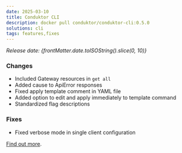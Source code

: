 ```yaml
---
date: 2025-03-10
title: Conduktor CLI
description: docker pull conduktor/conduktor-cli:0.5.0
solutions: cli
tags: features,fixes
---
```


*Release date: {frontMatter.date.toISOString().slice(0, 10)}*

### Changes
- Included Gateway resources in `get all`
- Added cause to ApiError responses 
- Fixed apply template comment in YAML file 
- Added option to edit and apply immediately to template command 
- Standardized flag descriptions

### Fixes
- Fixed verbose mode in single client configuration

[Find out more](https://github.com/conduktor/ctl/releases/tag/v0.5.0).
